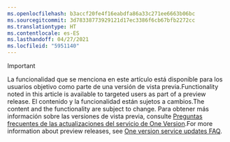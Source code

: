 ```yaml
---
ms.openlocfilehash: b3accf20fe4f16eabdfa86a33c271ee6663b06bc
ms.sourcegitcommit: 3d78338773929121d17ec3386f6cb67bfb2272cc
ms.translationtype: HT
ms.contentlocale: es-ES
ms.lasthandoff: 04/27/2021
ms.locfileid: "5951140"
---
```

> [!IMPORTANT]
> <span data-ttu-id="a5533-101">La funcionalidad que se menciona en este artículo está disponible para los usuarios objetivo como parte de una versión de vista previa.</span><span class="sxs-lookup"><span data-stu-id="a5533-101">Functionality noted in this article is available to targeted users as part of a preview release.</span></span> <span data-ttu-id="a5533-102">El contenido y la funcionalidad están sujetos a cambios.</span><span class="sxs-lookup"><span data-stu-id="a5533-102">The content and the functionality are subject to change.</span></span> <span data-ttu-id="a5533-103">Para obtener más información sobre las versiones de vista previa, consulte [Preguntas frecuentes de las actualizaciones del servicio de One Version](/dynamics365/unified-operations/fin-and-ops/get-started/one-version).</span><span class="sxs-lookup"><span data-stu-id="a5533-103">For more information about preview releases, see [One version service updates FAQ](/dynamics365/unified-operations/fin-and-ops/get-started/one-version).</span></span>
